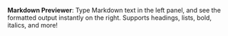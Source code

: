 **Markdown Previewer**: Type Markdown text in the left panel, and see the formatted output instantly on the right. Supports headings, lists, bold, italics, and more! 
